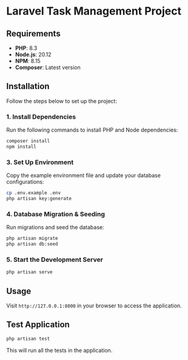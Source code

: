 # Laravel Task Management Project

## Requirements

-   **PHP**: 8.3
-   **Node.js**: 20.12
-   **NPM**: 8.15
-   **Composer**: Latest version

## Installation

Follow the steps below to set up the project:

### 1. Install Dependencies

Run the following commands to install PHP and Node dependencies:

```sh
composer install
npm install
```

### 3. Set Up Environment

Copy the example environment file and update your database configurations:

```sh
cp .env.example .env
php artisan key:generate
```

### 4. Database Migration & Seeding

Run migrations and seed the database:

```sh
php artisan migrate
php artisan db:seed
```

### 5. Start the Development Server

```sh
php artisan serve
```

## Usage

Visit `http://127.0.0.1:8000` in your browser to access the application.

## Test Application

```sh
php artisan test
```

This will run all the tests in the application.
